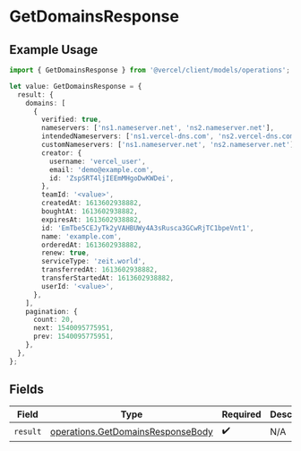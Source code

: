 # GetDomainsResponse

## Example Usage

```typescript
import { GetDomainsResponse } from '@vercel/client/models/operations';

let value: GetDomainsResponse = {
  result: {
    domains: [
      {
        verified: true,
        nameservers: ['ns1.nameserver.net', 'ns2.nameserver.net'],
        intendedNameservers: ['ns1.vercel-dns.com', 'ns2.vercel-dns.com'],
        customNameservers: ['ns1.nameserver.net', 'ns2.nameserver.net'],
        creator: {
          username: 'vercel_user',
          email: 'demo@example.com',
          id: 'ZspSRT4ljIEEmMHgoDwKWDei',
        },
        teamId: '<value>',
        createdAt: 1613602938882,
        boughtAt: 1613602938882,
        expiresAt: 1613602938882,
        id: 'EmTbe5CEJyTk2yVAHBUWy4A3sRusca3GCwRjTC1bpeVnt1',
        name: 'example.com',
        orderedAt: 1613602938882,
        renew: true,
        serviceType: 'zeit.world',
        transferredAt: 1613602938882,
        transferStartedAt: 1613602938882,
        userId: '<value>',
      },
    ],
    pagination: {
      count: 20,
      next: 1540095775951,
      prev: 1540095775951,
    },
  },
};
```

## Fields

| Field    | Type                                                                                   | Required           | Description |
| -------- | -------------------------------------------------------------------------------------- | ------------------ | ----------- |
| `result` | [operations.GetDomainsResponseBody](../../models/operations/getdomainsresponsebody.md) | :heavy_check_mark: | N/A         |
